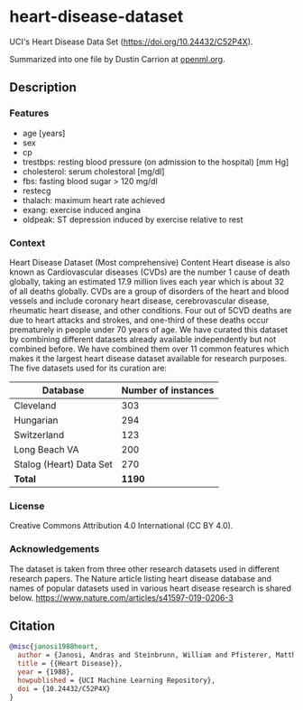 # heart-disease-dataset

UCI's Heart Disease Data Set (https://doi.org/10.24432/C52P4X).

Summarized into one file by Dustin Carrion at [openml.org](https://openml.org/search?type=data&status=active&id=43672).

## Description

### Features

- age [years]
- sex
- cp
- trestbps: resting blood pressure (on admission to the hospital) [mm Hg]
- cholesterol: serum cholestoral [mg/dl]
- fbs: fasting blood sugar > 120 mg/dl
- restecg
- thalach: maximum heart rate achieved
- exang: exercise induced angina
- oldpeak: ST depression induced by exercise relative to rest

### Context

Heart Disease Dataset (Most comprehensive) Content Heart disease is also known as Cardiovascular diseases (CVDs) are the number 1 cause of death globally, taking an estimated 17.9 million lives each year which is about 32 of all deaths globally.
CVDs are a group of disorders of the heart and blood vessels and include coronary heart disease, cerebrovascular disease, rheumatic heart disease, and other conditions.
Four out of 5CVD deaths are due to heart attacks and strokes, and one-third of these deaths occur prematurely in people under 70 years of age.
We have curated this dataset by combining different datasets already available independently but not combined before.
We have combined them over 11 common features which makes it the largest heart disease dataset available for research purposes.
The five datasets used for its curation are:

Database | Number of instances
--- | ---
Cleveland | 303
Hungarian | 294
Switzerland | 123
Long Beach VA | 200
Stalog (Heart) Data Set | 270
**Total** | **1190**

### License

Creative Commons Attribution 4.0 International (CC BY 4.0).

### Acknowledgements

The dataset is taken from three other research datasets used in different research papers.
The Nature article listing heart disease database and names of popular datasets used in various heart disease research is shared below.
https://www.nature.com/articles/s41597-019-0206-3

## Citation

```bibtex
@misc{janosi1988heart,
  author = {Janosi, Andras and Steinbrunn, William and Pfisterer, Matthias, and Detrano, Robert},
  title = {{Heart Disease}},
  year = {1988},
  howpublished = {UCI Machine Learning Repository},
  doi = {10.24432/C52P4X}
}
```
